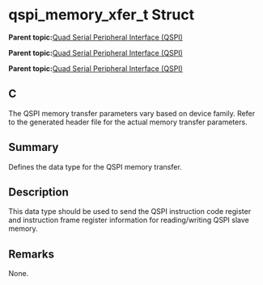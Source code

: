 # qspi\_memory\_xfer\_t Struct

**Parent topic:**[Quad Serial Peripheral Interface \(QSPI\)](GUID-AA725558-EF5D-4D83-9378-06E61B172173.md)

**Parent topic:**[Quad Serial Peripheral Interface \(QSPI\)](GUID-83EB94B5-4BF1-4820-A486-C5B9D1099320.md)

**Parent topic:**[Quad Serial Peripheral Interface \(QSPI\)](GUID-56797157-F046-4DD8-9A9F-CFC59C3A989A.md)

## C

The QSPI memory transfer parameters vary based on device family. Refer to the generated header file for the actual memory transfer parameters.

## Summary

Defines the data type for the QSPI memory transfer.

## Description

This data type should be used to send the QSPI instruction code register and instruction frame register information for reading/writing QSPI slave memory.

## Remarks

None.

